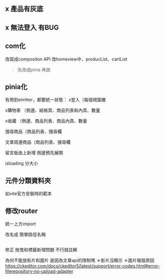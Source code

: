 

## x 產品有灰底
## x 無法登入 有BUG
## com化

改寫成compositon API
改homeview中、producList、cartList
> 先改成pinia 再說

## pinia化

有用到eimtter，都要統一狀態：
x登入（每個視圖層

x購物車 （側邊、結帳頁、商品列表和內頁、數量

x收藏 （側邊、商品列表、商品內頁、數量

搜尋商品（商品列表、搜尋欄

文章周邊商品（商品列表、搜尋欄

留言板由上新增 側邊預先展開

isloading 分大小

## 元件分類資料夾
如vite官方安裝時的範本

## 修改router

統一上方import

改名成 簡單路徑名稱

##

修正 拖曳和標籤新增問題
不行就註解

為何不能放影片和圖片
是因為文章api的限制嗎
＊影片沒顯示
＊圖片報䥘原因
https://ckeditor.com/docs/ckeditor5/latest/support/error-codes.html#error-filerepository-no-upload-adapter
